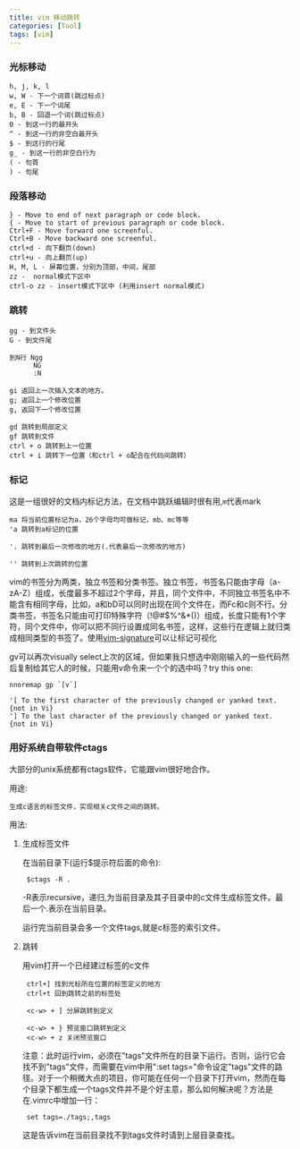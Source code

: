 ```yaml
---
title: vim 移动跳转
categories: [Tool]
tags: [vim]
---
```


### 光标移动

    h, j, k, l
    w, W - 下一个词首(跳过标点)
    e, E - 下一个词尾
    b, B - 回退一个词(跳过标点)
    0 - 到这一行的最开头
    ^ - 到这一行的非空白最开头
    $ - 到这行的行尾
    g_ - 到这一行的非空白行为
    ( - 句首
    ) - 句尾

### 段落移动

    } - Move to end of next paragraph or code block.
    { - Move to start of previous paragraph or code block.
    Ctrl+F - Move forward one screenful.
    Ctrl+B - Move backward one screenful.
    ctrl+d - 向下翻页(down)
    ctrl+u - 向上翻页(up)
    H, M, L - 屏幕位置，分别为顶部，中间，尾部
    zz -  normal模式下区中
    ctrl-o zz - insert模式下区中 (利用insert normal模式)

### 跳转

    gg - 到文件头
    G - 到文件尾

    到N行 Ngg
          NG
          :N

    gi 返回上一次插入文本的地方。
    g; 返回上一个修改位置
    g, 返回下一个修改位置

    gd 跳转到局部定义
    gf 跳转到文件
    ctrl + o 跳转到上一位置
    ctrl + i 跳转下一位置（和ctrl + o配合在代码间跳转）

### 标记

这是一组很好的文档内标记方法，在文档中跳跃编辑时很有用,`m`代表mark

    ma 将当前位置标记为a，26个字母均可做标记，mb、mc等等
    'a 跳转到a标记的位置

    '. 跳转到最后一次修改的地方(.代表最后一次修改的地方)

    '' 跳转到上次跳转的位置


vim的书签分为两类，独立书签和分类书签。独立书签，书签名只能由字母（a-zA-Z）组成，长度最多不超过2个字母，并且，同个文件中，不同独立书签名中不能含有相同字母，比如，a和bD可以同时出现在同个文件在，而Fc和c则不行。分类书签，书签名只能由可打印特殊字符（!@#$%^&*()）组成，长度只能有1个字符，同个文件中，你可以把不同行设置成同名书签，这样，这些行在逻辑上就归类成相同类型的书签了。使用[vim-signature](https://github.com/kshenoy/vim-signature)可以让标记可视化

gv可以再次visually select上次的区域，但如果我只想选中刚刚输入的一些代码然后复制给其它人的时候，只能用v命令来一个个的选中吗？try this one:

    nnoremap gp `[v`]

    '[ To the first character of the previously changed or yanked text. {not in Vi}
    '] To the last character of the previously changed or yanked text. {not in Vi}

### 用好系统自带软件ctags

大部分的unix系统都有ctags软件，它能跟vim很好地合作。

用途:

    生成c语言的标签文件，实现相关c文件之间的跳转。

用法:

1. 生成标签文件

    在当前目录下(运行$提示符后面的命令):

        $ctags -R .

    -R表示recursive，递归,为当前目录及其子目录中的c文件生成标签文件。最后一个.表示在当前目录。

    运行完当前目录会多一个文件tags,就是c标签的索引文件。


2. 跳转

    用vim打开一个已经建过标签的c文件

        ctrl+] 找到光标所在位置的标签定义的地方
        ctrl+t 回到跳转之前的标签处

        <c-w> + ] 分屏跳转到定义

        <c-w> + } 预览窗口跳转到定义
        <c-w> + z 关闭预览窗口

    注意：此时运行vim，必须在"tags"文件所在的目录下运行。否则，运行它会找不到"tags"文件，而需要在vim中用":set tags="命令设定"tags"文件的路径。对于一个稍微大点的项目，你可能在任何一个目录下打开vim，然而在每个目录下都生成一个tags文件并不是个好主意，那么如何解决呢？方法是在.vimrc中增加一行：

        set tags=./tags;,tags

    这是告诉vim在当前目录找不到tags文件时请到上层目录查找。
